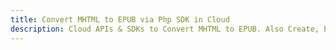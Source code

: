 ---title: Convert MHTML to EPUB via Php SDK in Clouddescription: Cloud APIs & SDKs to Convert MHTML to EPUB. Also Create, Edit & Render Microsoft Word & OpenOffice documents in the Cloud.---
